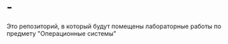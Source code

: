 # -
Это репозиторий, в который будут помещены лабораторные работы по предмету "Операционные системы"
